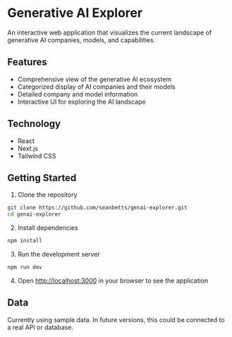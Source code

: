 # Generative AI Explorer

An interactive web application that visualizes the current landscape of generative AI companies, models, and capabilities.

## Features

- Comprehensive view of the generative AI ecosystem
- Categorized display of AI companies and their models
- Detailed company and model information
- Interactive UI for exploring the AI landscape

## Technology

- React
- Next.js
- Tailwind CSS

## Getting Started

1. Clone the repository
```bash
git clone https://github.com/seanbetts/genai-explorer.git
cd genai-explorer
```

2. Install dependencies
```bash
npm install
```

3. Run the development server
```bash
npm run dev
```

4. Open [http://localhost:3000](http://localhost:3000) in your browser to see the application

## Data

Currently using sample data. In future versions, this could be connected to a real API or database.